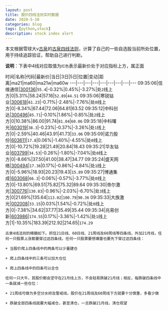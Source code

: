 ```yaml
---
layout: post
title: 股价四线法则实时数据
date: 2020-5-10
categories: blog
tags: [python,stock]
description: stock index alert
---
```



本文根据雪球大v[古泉](https://xueqiu.com/u/7148646888)的[古泉四线法则](https://xueqiu.com/7148646888/130498192)，计算了自己的一些自选股当前所处位置，用于持续追踪验证，帮助自己进行判断。

**说明**：下表中4线对应取值为`红色`表示最新价处于对应指标上方，属正面

时间|名称|代码|最新价|当日|3日|5日|位置|变动|距离|ma21|ma60|ma21w|ma60w
---|---|---|---|---|---|---|---|---
09:35:06|信维通信|[300136](https://xueqiu.com/S/SZ300136)|`55.4`|-0.32%|0.45%|-3.27%|处`2`线上方|0|5.31%|58.24|57.16|`52.89`|`44.51`
09:35:06|寒锐钴业|[300618](https://xueqiu.com/S/SZ300618)|`61.23`|-0.71%|-2.48%|-7.76%|处`0`线上方|0|-8.34%|67.44|72.06|64.81|63.52
09:35:12|中科创达|[300496](https://xueqiu.com/S/SZ300496)|`85.71`|-0.10%|1.86%|-0.85%|处`2`线上方|0|10.38%|86.00|91.74|`81.04`|`60.06`
09:35:18|中科曙光|[603019](https://xueqiu.com/S/SH603019)|`38.3`|-0.23%|-0.37%|-3.26%|处`1`线上方|0|-2.59%|40.46|43.91|41.73|`33.06`
09:35:09|诺力股份|[603611](https://xueqiu.com/S/SH603611)|`17.8`|0.06%|-1.40%|-4.55%|处`0`线上方|0|-10.72%|19.28|21.49|20.84|18.43
09:35:21|华友钴业|[603799](https://xueqiu.com/S/SH603799)|`34.53`|-0.26%|-1.80%|-7.04%|处`0`线上方|0|-8.66%|37.50|41.00|38.47|34.77
09:35:24|盛天网络|[300494](https://xueqiu.com/S/SZ300494)|`17.36`|0.17%|-0.86%|-4.84%|处`1`线上方|0|-5.96%|18.93|20.23|19.43|`15.89`
09:35:27|博通集成|[603068](https://xueqiu.com/S/SH603068)|`66.3`|-0.06%|-0.57%|-3.77%|处`0`线上方|0|-13.80%|69.51|75.82|75.32|89.64
09:35:30|帝尔激光|[300776](https://xueqiu.com/S/SZ300776)|`130.83`|-0.96%|-2.03%|-6.70%|处`3`线上方|0|21.69%|135.64|`113.02`|`100.79`|`90.36`
09:35:33|大族激光|[002008](https://xueqiu.com/S/SZ002008)|`33.15`|0.03%|1.54%|-0.72%|处`0`线上方|0|-7.38%|34.62|37.77|35.49|35.44
09:35:34|兆易创新|[603986](https://xueqiu.com/S/SH603986)|`174.55`|0.17%|-3.36%|-1.42%|处`1`线上方|1|-10.35%|183.39|212.92|214.65|`174.29`

```
古泉4线法则的精髓如下。抓住21日线、60日线、21周线及60周线等四条线，外加21月线，任何一只股票上涨都要穿过这四条线，任何一只股票要想爆雷也要先下穿过这四条线：

+ 当股价爬上四条线中的两条可以少量建仓

+ 爬上四条线中的三条可以加大仓位

+ 爬上四条线中的四条可以全仓

任何一只大牛，其股价都会坚守在21月线上方，不会轻易跌破21月线；相反，每跌破四条线中一条就减一些仓位：

+ 21周线可做为多空分水岭及警戒线，股价在21周线及60周线下方就要十分慎重，多看少做

+ 跌破全部四条线就要大幅减仓，甚至清仓，一旦跌破21月线，清仓观望
```